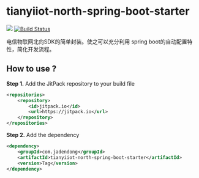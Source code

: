 # tianyiiot-north-spring-boot-starter
[![](https://jitpack.io/v/com.jadendong/tianyiiot-north-spring-boot-starter.svg)](https://jitpack.io/#com.jadendong/tianyiiot-north-spring-boot-starter)
[![Build Status](https://www.travis-ci.org/jadendong/tianyiiot-north-spring-boot-starter.svg?branch=master)](https://www.travis-ci.org/jadendong/tianyiiot-north-spring-boot-starter)

电信物联网北向SDK的简单封装。使之可以充分利用 spring boot的自动配置特性，简化开发流程。

## How to use ?

**Step 1.** Add the JitPack repository to your build file

```xml
<repositories>
    <repository>
        <id>jitpack.io</id>
        <url>https://jitpack.io</url>
    </repository>
</repositories>
```

**Step 2.** Add the dependency

```xml
<dependency>
    <groupId>com.jadendong</groupId>
    <artifactId>tianyiiot-north-spring-boot-starter</artifactId>
    <version>Tag</version>
</dependency>
```
